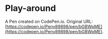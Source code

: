 # Play-around

A Pen created on CodePen.io. Original URL: [https://codepen.io/Peny89898/pen/bGBWpME](https://codepen.io/Peny89898/pen/bGBWpME).


